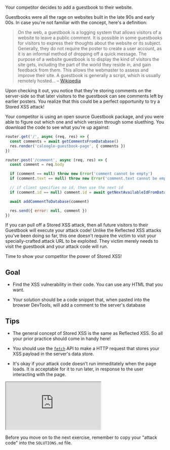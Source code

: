 Your competitor decides to add a guestbook to their website.

Guestbooks were all the rage on websites built in the late 90s and early 00s. In case you're not familiar with the concept, here's a definition:

> On the web, a guestbook is a logging system that allows visitors of a website to leave a public comment. It is possible in some guestbooks for visitors to express their thoughts about the website or its subject. Generally, they do not require the poster to create a user account, as it is an informal method of dropping off a quick message. The purpose of a website guestbook is to display the kind of visitors the site gets, including the part of the world they reside in, and gain feedback from them. This allows the webmaster to assess and improve their site. A guestbook is generally a script, which is usually remotely hosted... – [Wikipedia](https://en.wikipedia.org/wiki/Guestbook)

Upon checking it out, you notice that they're storing comments on the server-side so that later visitors to the guestbook can see comments left by earlier posters. You realize that this could be a perfect opportunity to try a Stored XSS attack!

Your competitor is using an open source Guestbook package, and you were able to figure out which one and which version through some sluething. You download the code to see what you're up against:

```js
router.get('/', async (req, res) => {
  const comments = await getCommentsFromDatabase()
  res.render('caloogle-guestbook-page', { comments })
})

router.post('/comment', async (req, res) => {
  const comment = req.body

  if (comment == null) throw new Error('comment cannot be empty')
  if (comment.text == null) throw new Error('comment.text cannot be empty')

  // if client specifies no id, then use the next id
  if (comment.id == null) comment.id = await getNextAvailableIdFromDatabase()

  await addCommentToDatabase(comment)

  res.send({ error: null, comment })
})
```

If you can pull off a Stored XSS attack, then all future visitors to their Guestbook will execute your attack code! Unlike the Reflected XSS attacks you've been doing so far, this one doesn't require the victim to visit your specially-crafted attack URL to be exploited. They victim merely needs to visit the guestbook and your attack code will run.

Time to show your competitor the power of Stored XSS!

## Goal

- Find the XSS vulnerability in their code. You can use any HTML that you want.

- Your solution should be a code snippet that, when pasted into the browser DevTools, will add a comment to the server's database

## Tips

- The general concept of Stored XSS is the same as Reflected XSS. So all your prior practice should come in handy here!

- You should use the [`fetch`](https://developer.mozilla.org/en-US/docs/Web/API/Fetch_API) API to make a HTTP request that stores your XSS payload in the server's data store.

- It's okay if your attack code doesn't run immeditately when the page loads. It is acceptable for it to run later, in response to the user interacting with the page.

<iframe src='http://caloogle.xyz:4170'></iframe>

Before you move on to the next exercise, remember to copy your "attack code" into the `SOLUTIONS.md` file.
